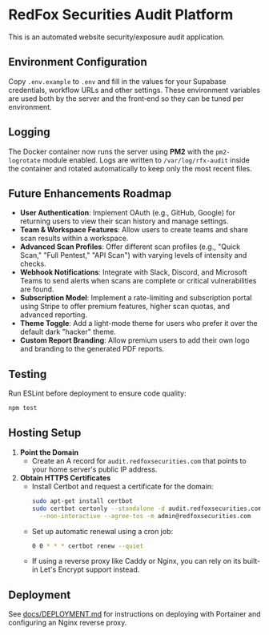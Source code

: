 # RedFox Securities Audit Platform

This is an automated website security/exposure audit application.

## Environment Configuration

Copy `.env.example` to `.env` and fill in the values for your Supabase
credentials, workflow URLs and other settings. These environment variables are
used both by the server and the front‑end so they can be tuned per environment.

## Logging

The Docker container now runs the server using **PM2** with the
`pm2-logrotate` module enabled. Logs are written to `/var/log/rfx-audit` inside
the container and rotated automatically to keep only the most recent files.

## Future Enhancements Roadmap

- **User Authentication**: Implement OAuth (e.g., GitHub, Google) for returning users to view their scan history and manage settings.
- **Team & Workspace Features**: Allow users to create teams and share scan results within a workspace.
- **Advanced Scan Profiles**: Offer different scan profiles (e.g., "Quick Scan," "Full Pentest," "API Scan") with varying levels of intensity and checks.
- **Webhook Notifications**: Integrate with Slack, Discord, and Microsoft Teams to send alerts when scans are complete or critical vulnerabilities are found.
- **Subscription Model**: Implement a rate-limiting and subscription portal using Stripe to offer premium features, higher scan quotas, and advanced reporting.
- **Theme Toggle**: Add a light-mode theme for users who prefer it over the default dark "hacker" theme.
- **Custom Report Branding**: Allow premium users to add their own logo and branding to the generated PDF reports.



## Testing

Run ESLint before deployment to ensure code quality:

```bash
npm test
```


## Hosting Setup

1. **Point the Domain**
   - Create an A record for `audit.redfoxsecurities.com` that points to your home server's public IP address.
2. **Obtain HTTPS Certificates**
   - Install Certbot and request a certificate for the domain:
     ```bash
     sudo apt-get install certbot
     sudo certbot certonly --standalone -d audit.redfoxsecurities.com \
       --non-interactive --agree-tos -m admin@redfoxsecurities.com
     ```
   - Set up automatic renewal using a cron job:
     ```bash
     0 0 * * * certbot renew --quiet
     ```
   - If using a reverse proxy like Caddy or Nginx, you can rely on its built-in Let's Encrypt support instead.

## Deployment

See [docs/DEPLOYMENT.md](docs/DEPLOYMENT.md) for instructions on deploying with Portainer and configuring an Nginx reverse proxy.

